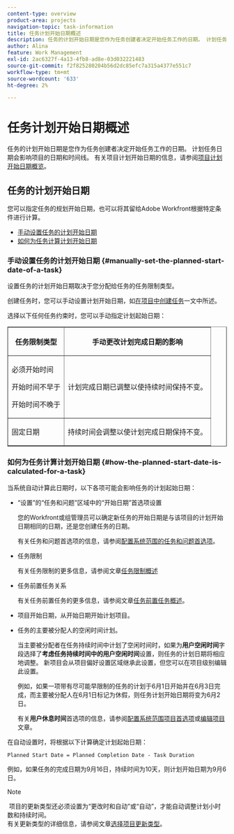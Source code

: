 ```yaml
---
content-type: overview
product-area: projects
navigation-topic: task-information
title: 任务计划开始日期概述
description: 任务的计划开始日期是您作为任务创建者决定开始任务工作的日期。 计划任务日期会影响项目的日期和时间线。 有关项目计划开始日期的信息，请参阅项目计划开始日期概览。
author: Alina
feature: Work Management
exl-id: 2ac6327f-4a13-4fb8-ad8e-03d032221483
source-git-commit: f2f825280204b56d2dc85efc7a315a4377e551c7
workflow-type: tm+mt
source-wordcount: '633'
ht-degree: 2%

---
```


# 任务计划开始日期概述

任务的计划开始日期是您作为任务创建者决定开始任务工作的日期。 计划任务日期会影响项目的日期和时间线。 有关项目计划开始日期的信息，请参阅[项目计划开始日期概览](../../../manage-work/projects/planning-a-project/project-planned-start-date.md)。

## 任务的计划开始日期

您可以指定任务的规划开始日期，也可以将其留给Adobe Workfront根据特定条件进行计算。 

* [手动设置任务的计划开始日期](#manually-set-the-planned-start-date-of-a-task)
* [如何为任务计算计划开始日期](#how-the-planned-start-date-is-calculated-for-a-task)

### 手动设置任务的计划开始日期 {#manually-set-the-planned-start-date-of-a-task}

设置任务的计划开始日期取决于您分配给任务的任务限制类型。 

创建任务时，您可以手动设置计划开始日期，如[在项目中创建任务](../../../manage-work/tasks/create-tasks/create-tasks-in-project.md)一文中所述。

选择以下任何任务约束时，您可以手动指定计划起始日期： 

<table border="1" cellspacing="15" cellpadding="1"> 
 <col> 
 <col> 
 <thead> 
  <tr> 
   <th> <p><strong>任务限制类型</strong> </p> </th> 
   <th> <p><strong>手动更改计划完成日期的影响</strong> </p> </th> 
  </tr> 
 </thead> 
 <tbody> 
  <tr> 
   <td> <p>必须开始时间</p> <p>开始时间不早于</p> <p>开始时间不晚于</p> </td> 
   <td> <p><span class="s1">计划完成日期已调整以使持续时间保持不变。</span> </p> </td> 
  </tr> 
  <tr> 
   <td> <p>固定日期</p> </td> 
   <td> <p>持续时间会调整以使计划完成日期保持不变。</p> </td> 
  </tr> 
 </tbody> 
</table>

### 如何为任务计算计划开始日期 {#how-the-planned-start-date-is-calculated-for-a-task}

当系统自动计算此日期时，以下各项可能会影响任务的计划起始日期：

* “设置”的“任务和问题”区域中的“开始日期”首选项设置

  您的Workfront或组管理员可以确定新任务的开始日期是与该项目的计划开始日期相同的日期，还是您创建任务的日期。

  有关任务和问题首选项的信息，请参阅[配置系统范围的任务和问题首选项](../../../administration-and-setup/set-up-workfront/configure-system-defaults/set-task-issue-preferences.md)。

* 任务限制

  有关任务限制的更多信息，请参阅文章[任务限制概述](../../../manage-work/tasks/task-constraints/task-constraint-overview.md)

* 任务前置任务关系

  有关任务前置任务的更多信息，请参阅文章[任务前置任务概述](../../../manage-work/tasks/use-prdcssrs/predecessors-overview.md)。

* 项目开始日期，从开始日期开始计划项目。
* 任务的主要被分配人的空闲时间计划。

  当主要被分配者在任务持续时间中计划了空闲时间时，如果为&#x200B;**用户空闲时间**&#x200B;字段选择了&#x200B;**考虑任务持续时间中的用户空闲时间**&#x200B;设置，则任务的计划日期将相应地调整。 新项目会从项目偏好设置区域继承此设置，但您可以在项目级别编辑此设置。

  例如，如果一项带有尽可能早限制的任务的计划于6月1日开始并在6月3日完成，而主要被分配人在6月1日标记为休假，则任务计划开始日期将变为6月2日。

  有关&#x200B;**用户休息时间**&#x200B;首选项的信息，请参阅[配置系统范围项目首选项](../../../administration-and-setup/set-up-workfront/configure-system-defaults/set-project-preferences.md)或[编辑项目](../../../manage-work/projects/manage-projects/edit-projects.md)文章。

在自动设置时，将根据以下计算确定计划起始日期： 

```
Planned Start Date = Planned Completion Date - Task Duration
```

例如，如果任务的完成日期为9月16日，持续时间为10天，则计划开始日期为9月6日。

>[!NOTE]
>
> 项目的更新类型还必须设置为“更改时和自动”或“自动”，才能自动调整计划小时数和持续时间。\
>有关更新类型的详细信息，请参阅文章[选择项目更新类型](../../../manage-work/projects/manage-projects/select-project-update-type.md)。
